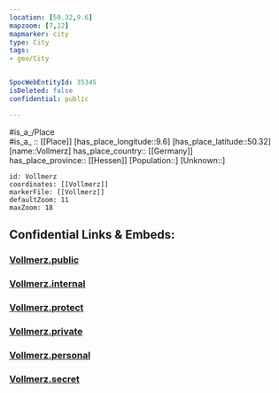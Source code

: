 ```yaml
---
location: [50.32,9.6] 
mapzoom: [7,12] 
mapmarker: city 
type: City
tags:
- geo/City


SpocWebEntityId: 35345
isDeleted: false
confidential: public

---
```

#is_a_/Place  
#is_a_ :: [[Place]] 
[has_place_longitude::9.6] 
[has_place_latitude::50.32] 
[name::Vollmerz] 
has_place_country:: [[Germany]]  
has_place_province:: [[Hessen]] 
[Population::] 
[Unknown::] 


```leaflet
id: Vollmerz
coordinates: [[Vollmerz]] 
markerFile: [[Vollmerz]] 
defaultZoom: 11 
maxZoom: 18
```


## Confidential Links & Embeds: 

### [Vollmerz.public](/_public/\Earth\Continent\Europe\Europe~Central\Germany\Germany~West\Hessen\counties~Hessen\Main-Kinzig-Kreis\cities~Main-Kinzig\Sinntal\boroughs~SinntalVollmerz.public.md) 

### [Vollmerz.internal](/_internal/\Earth\Continent\Europe\Europe~Central\Germany\Germany~West\Hessen\counties~Hessen\Main-Kinzig-Kreis\cities~Main-Kinzig\Sinntal\boroughs~SinntalVollmerz.internal.md) 

### [Vollmerz.protect](/_protect/\Earth\Continent\Europe\Europe~Central\Germany\Germany~West\Hessen\counties~Hessen\Main-Kinzig-Kreis\cities~Main-Kinzig\Sinntal\boroughs~SinntalVollmerz.protect.md) 

### [Vollmerz.private](/_private/\Earth\Continent\Europe\Europe~Central\Germany\Germany~West\Hessen\counties~Hessen\Main-Kinzig-Kreis\cities~Main-Kinzig\Sinntal\boroughs~SinntalVollmerz.private.md) 

### [Vollmerz.personal](/_personal/\Earth\Continent\Europe\Europe~Central\Germany\Germany~West\Hessen\counties~Hessen\Main-Kinzig-Kreis\cities~Main-Kinzig\Sinntal\boroughs~SinntalVollmerz.personal.md) 

### [Vollmerz.secret](/_secret/\Earth\Continent\Europe\Europe~Central\Germany\Germany~West\Hessen\counties~Hessen\Main-Kinzig-Kreis\cities~Main-Kinzig\Sinntal\boroughs~SinntalVollmerz.secret.md)

